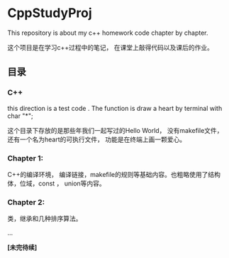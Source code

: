 # CppStudyProj
This repository is about my c++ homework code chapter by chapter.

这个项目是在学习c++过程中的笔记， 在课堂上敲得代码以及课后的作业。


## 目录

### C++

this direction is a test code . The function is draw a heart by terminal with char "*";

这个目录下存放的是那些年我们一起写过的Hello World， 没有makefile文件， 还有一个名为heart的可执行文件， 功能是在终端上画一颗爱心。

### Chapter 1: 

C++的编译环境， 编译链接，makefile的规则等基础内容。也粗略使用了结构体，位域，const ， union等内容。

### Chapter 2:

类，继承和几种排序算法。

...

**[未完待续]**